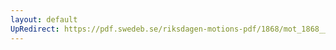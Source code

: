 ```yaml
---
layout: default
UpRedirect: https://pdf.swedeb.se/riksdagen-motions-pdf/1868/mot_1868__ak__00310/mot_1868__ak__00310_001.pdf
---
```

